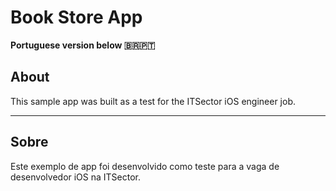 # Book Store App

**Portuguese version below 🇧🇷🇵🇹**

## About
This sample app was built as a test for the ITSector iOS engineer job.

___

## Sobre
Este exemplo de app foi desenvolvido como teste para a vaga de desenvolvedor iOS na ITSector.